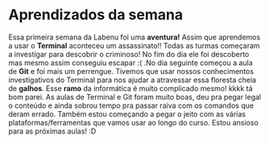 # Aprendizados da semana

Essa primeira semana da Labenu foi uma **aventura!** Assim que aprendemos a usar o **Terminal** aconteceu um assassinato!! Todas as turmas começaram a investigar para descobrir o criminoso! No fim do dia ele foi descoberto mas mesmo assim conseguiu escapar :( .No dia seguinte começou a aula de **Git** e foi mais um perrengue. Tivemos que usar nossos conhecimentos investigativos do Terminal para nos ajudar a atravessar essa floresta cheia de **galhos**. Esse **ramo** da informática é muito complicado mesmo! kkkk tá bom parei. As aulas de Terminal e Git foram muito boas, deu pra pegar legal o conteúdo e ainda sobrou tempo pra passar raiva com os comandos que deram errado. Também estou começando a pegar o jeito com as várias plataformas/ferramentas que vamos usar ao longo do curso. Estou ansioso para as próximas aulas! :D